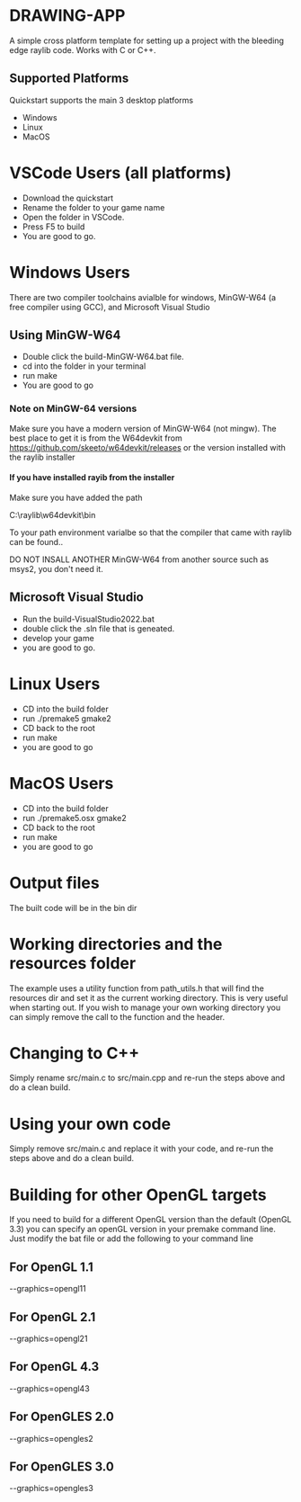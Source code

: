 # DRAWING-APP
A simple cross platform template for setting up a project with the bleeding edge raylib code.
Works with C or C++.

## Supported Platforms
Quickstart supports the main 3 desktop platforms
* Windows
* Linux
* MacOS

# VSCode Users (all platforms)
* Download the quickstart
* Rename the folder to your game name
* Open the folder in VSCode.
* Press F5 to build
* You are good to go.

# Windows Users
There are two compiler toolchains avialble for windows, MinGW-W64 (a free compiler using GCC), and Microsoft Visual Studio
## Using MinGW-W64
* Double click the build-MinGW-W64.bat file.
* cd into the folder in your terminal
* run make
* You are good to go

### Note on MinGW-64 versions
Make sure you have a modern version of MinGW-W64 (not mingw).
The best place to get it is from the W64devkit from
https://github.com/skeeto/w64devkit/releases
or the version installed with the raylib installer
#### If you have installed rayib from the installer
Make sure you have added the path

 C:\raylib\w64devkit\bin 

To your path environment varialbe so that the compiler that came with raylib can be found..

DO NOT INSALL ANOTHER MinGW-W64 from another source such as msys2, you don't need it.

## Microsoft Visual Studio
* Run the build-VisualStudio2022.bat
* double click the .sln file that is geneated.
* develop your game
* you are good to go.

# Linux Users
* CD into the build folder
* run ./premake5 gmake2
* CD back to the root
* run make
* you are good to go

# MacOS Users
* CD into the build folder
* run ./premake5.osx gmake2
* CD back to the root
* run make
* you are good to go

# Output files
The built code will be in the bin dir

# Working directories and the resources folder
The example uses a utility function from path_utils.h that will find the resources dir and set it as the current working directory. This is very useful when starting out. If you wish to manage your own working directory you can simply remove the call to the function and the header.

# Changing to C++
Simply rename src/main.c to src/main.cpp and re-run the steps above and do a clean build.

# Using your own code
Simply remove src/main.c and replace it with your code, and re-run the steps above and do a clean build.

# Building for other OpenGL targets
If you need to build for a different OpenGL version than the default (OpenGL 3.3) you can specify an openGL version in your premake command line. Just modify the bat file or add the following to your command line

## For OpenGL 1.1
--graphics=opengl11

## For OpenGL 2.1
--graphics=opengl21

## For OpenGL 4.3
--graphics=opengl43

## For OpenGLES 2.0
--graphics=opengles2

## For OpenGLES 3.0
--graphics=opengles3
